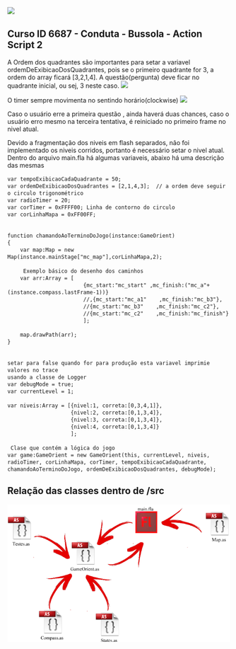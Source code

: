 [![](http://www.prismafs.com.br/wp-content/themes/prisma/img/logo.png)](http://prismafs.com.br/)



## Curso ID 6687 - Conduta - Bussola  - Action Script 2


A Ordem dos quadrantes são importantes para setar a variavel ordemDeExibicaoDosQuadrantes, pois se o primeiro quadrante for 3, a ordem do array ficará [3,2,1,4]. A questão(pergunta) deve ficar no quadrante inicial, ou sej, 3 neste caso.
![](https://dj1hlxw0wr920.cloudfront.net/userfiles/wyzfiles/4325ef97-9128-43a5-b00f-50b50e9e6337.png) 

O timer sempre movimenta no sentindo horário(clockwise)
![](https://www.mathsisfun.com/geometry/images/clockwise.gif)

Caso o usuário erre a primeira questão , ainda haverá duas chances, caso o usuário erro mesmo na terceira tentativa, é reiniciado no primeiro frame no nivel atual.

Devido a fragmentação dos niveis em flash separados, não foi implementado os niveis corridos, portanto é necessário setar o nivel atual.
Dentro do arquivo main.fla há algumas variaveis, abaixo há uma descrição das mesmas

``` 
var tempoExibicaoCadaQuadrante = 50;
var ordemDeExibicaoDosQuadrantes = [2,1,4,3];  // a ordem deve seguir o circulo trigonométrico
var radioTimer = 20;
var corTimer = 0xFFFF00; Linha de contorno do circulo
var corLinhaMapa = 0xFF00FF;


function chamandoAoTerminoDoJogo(instance:GameOrient)
{
	var map:Map = new Map(instance.mainStage["mc_map"],corLinhaMapa,2);
	 
	 Exemplo básico do desenho dos caminhos
	var arr:Array = [
						{mc_start:"mc_start" ,mc_finish:("mc_a"+(instance.compass.lastFrame-1))}
						//,{mc_start:"mc_a1"    ,mc_finish:"mc_b3"},
						//{mc_start:"mc_b3"    ,mc_finish:"mc_c2"},
						//{mc_start:"mc_c2"    ,mc_finish:"mc_finish"}
						];
						
	map.drawPath(arr);
}


setar para false quando for para produção esta variavel imprimie valores no trace 
usando a classe de Logger
var debugMode = true;
var currentLevel = 1;

var niveis:Array = [{nivel:1, correta:[0,3,4,1]}, 
					{nivel:2, correta:[0,1,3,4]}, 
					{nivel:3, correta:[0,1,3,4]}, 
					{nivel:4, correta:[0,1,3,4]}
				    ];

 Clase que contém a lógica do jogo 
var game:GameOrient = new GameOrient(this, currentLevel, niveis, radioTimer, corLinhaMapa, corTimer, tempoExibicaoCadaQuadrante, chamandoAoTerminoDoJogo, ordemDeExibicaoDosQuadrantes, debugMode);
```

## Relação das classes dentro de /src

![](https://github.com/dedogames/Curso-Prisma/blob/86b9780c22120899a7063178786daeb141b16195/classe.png)

